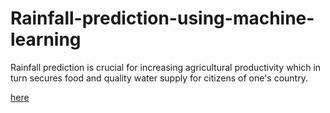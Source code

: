 # Rainfall-prediction-using-machine-learning
Rainfall prediction is crucial for increasing agricultural productivity which in turn secures food and quality water supply for citizens of one's country.


[here](https://www.kaggle.com/datasets/gauravduttakiit/weather-in-aus)
